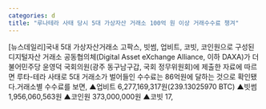 ```yaml
---
categories: d
title: "루나테라 사태 당시 5대 가상자산 거래소 100억 원 이상 거래수수료 챙겨"
---
```

[뉴스데일리]국내 5대 가상자산거래소 고팍스, 빗썸, 업비트, 코빗, 코인원으로 구성된 디지털자산 거래소 공동협의체(Digital Asset eXchange Alliance, 이하 DAXA)가 더불어민주당 윤영덕 국회의원(광주 동구남구갑, 국회 정무위원회)에 제출한 자료에 따르면 루타-테라 사태로 5대 거래소가 벌어들인 수수료는 86억원에 달하는 것으로 확인됐다.거래소별 수수료를 보면, ▲업비트 6,277,169,317원(239.13025970 BTC) ▲빗썸 1,956,060,563원 ▲코인원 373,000,000원 ▲코빗 17,